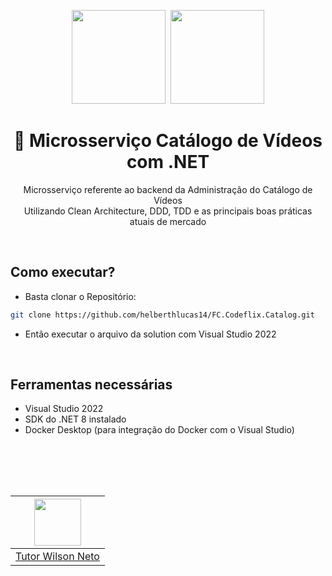 <center>
  <p align="center">
    <img src="https://user-images.githubusercontent.com/20674439/158480514-a529b310-bc19-46a5-ac95-fddcfa4776ee.png" width="150"/>&nbsp;
    <img src="https://user-images.githubusercontent.com/20674439/158480674-3b8895e7-420e-4025-bd78-8058ba255476.png"  width="150" />
  </p>  
  <h1 align="center">🚀 Microsserviço Catálogo de Vídeos com .NET</h1>
  <p align="center">
    Microsserviço referente ao backend da Administração do Catálogo de Vídeos<br />
    Utilizando Clean Architecture, DDD, TDD e as principais boas práticas atuais de mercado
  </p>
</center>
<br />


## Como executar?

- Basta clonar o Repositório:
```sh
git clone https://github.com/helberthlucas14/FC.Codeflix.Catalog.git
```

- Então executar o arquivo da solution com Visual Studio 2022

<br />

## Ferramentas necessárias

- Visual Studio 2022
- SDK do .NET 8 instalado
- Docker Desktop (para integração do Docker com o Visual Studio)

<br /><br />
---

| [<img src="https://github.com/wilsonneto-dev.png" width="75px;"/>][1] |
| :-: |
|[Tutor Wilson Neto][1]|


[1]: https://github.com/wilsonneto-dev
